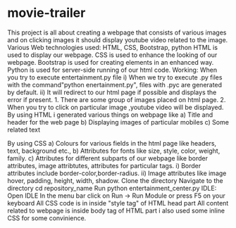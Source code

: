 # movie-trailer
This project is all about creating a webpage that consists of various images and on clicking images it should display youtube video related to the image.
Various Web technologies used: HTML, CSS, Bootstrap, python
HTML is used to display our webpage.
CSS is used to enhance the looking of our webpage.
Bootstrap is used for creating elements in an enhanced way.
Python is used for server-side running of our html code.
Working:
	When you try to execute entertainment.py file 
		i) When we try to execute .py files with the command"python enertainment.py", files with .pyc are generated by default.
		ii) It will redirect to our html page if possible and displays the error if present. 
	1. There are some group of images placed on html page.
	2. When you try to click on particular image ,youtube video will be displayed.
	By using HTML i generated various things on webpage like 
	a) Title and header for the web page
	b) Displaying images of particular mobiles
	c) Some related text
	
By using CSS
	a) Colours for various fields in the html page like headers, text, background  etc.,
	b) Attributes for fonts like size, style, color, weight, family.
	c) Attributes for different subparts of our webpage like border attributes, image attribtutes, attributes for particular tags. 
		i) Border attributes include border-color,border-radius.
		ii) Image attributes like image hover, padding, height, width, shadow.
Clone the directory
Navigate to the directory cd repository_name
Run python entertainment_center.py
IDLE:
Open IDLE
In the menu bar click on Run -> Run Module or press F5 on your keyboard
All CSS code is in inside "style tag" of HTML head part
All content related to webpage is inside body tag of HTML part
i also used some inline CSS for some convinience.
